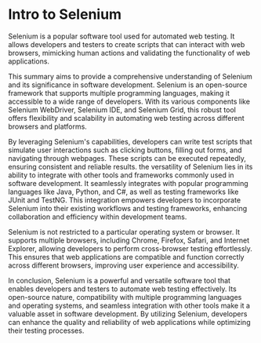 # Intro to Selenium

Selenium is a popular software tool used for automated web testing. It allows developers and testers to create scripts that can interact with web browsers, mimicking human actions and validating the functionality of web applications.

This summary aims to provide a comprehensive understanding of Selenium and its significance in software development. Selenium is an open-source framework that supports multiple programming languages, making it accessible to a wide range of developers. With its various components like Selenium WebDriver, Selenium IDE, and Selenium Grid, this robust tool offers flexibility and scalability in automating web testing across different browsers and platforms.

By leveraging Selenium's capabilities, developers can write test scripts that simulate user interactions such as clicking buttons, filling out forms, and navigating through webpages. These scripts can be executed repeatedly, ensuring consistent and reliable results. the versatility of Selenium lies in its ability to integrate with other tools and frameworks commonly used in software development. It seamlessly integrates with popular programming languages like Java, Python, and C#, as well as testing frameworks like JUnit and TestNG. This integration empowers developers to incorporate Selenium into their existing workflows and testing frameworks, enhancing collaboration and efficiency within development teams.

Selenium is not restricted to a particular operating system or browser. It supports multiple browsers, including Chrome, Firefox, Safari, and Internet Explorer, allowing developers to perform cross-browser testing effortlessly. This ensures that web applications are compatible and function correctly across different browsers, improving user experience and accessibility.

In conclusion, Selenium is a powerful and versatile software tool that enables developers and testers to automate web testing effectively. Its open-source nature, compatibility with multiple programming languages and operating systems, and seamless integration with other tools make it a valuable asset in software development. By utilizing Selenium, developers can enhance the quality and reliability of web applications while optimizing their testing processes.
